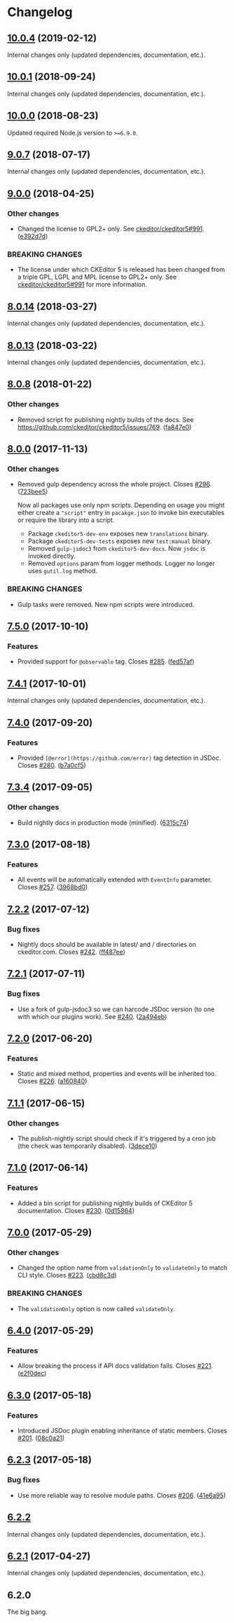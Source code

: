 Changelog
=========

## [10.0.4](https://github.com/ckeditor/ckeditor5-dev/compare/@ckeditor/ckeditor5-dev-docs@10.0.1...@ckeditor/ckeditor5-dev-docs@10.0.4) (2019-02-12)

Internal changes only (updated dependencies, documentation, etc.).


## [10.0.1](https://github.com/ckeditor/ckeditor5-dev/compare/@ckeditor/ckeditor5-dev-docs@10.0.0...@ckeditor/ckeditor5-dev-docs@10.0.1) (2018-09-24)

Internal changes only (updated dependencies, documentation, etc.).


## [10.0.0](https://github.com/ckeditor/ckeditor5-dev/compare/@ckeditor/ckeditor5-dev-docs@9.0.7...@ckeditor/ckeditor5-dev-docs@10.0.0) (2018-08-23)

Updated required Node.js version to `>=6.9.0`.


## [9.0.7](https://github.com/ckeditor/ckeditor5-dev/compare/@ckeditor/ckeditor5-dev-docs@9.0.0...@ckeditor/ckeditor5-dev-docs@9.0.7) (2018-07-17)

Internal changes only (updated dependencies, documentation, etc.).


## [9.0.0](https://github.com/ckeditor/ckeditor5-dev/compare/@ckeditor/ckeditor5-dev-docs@8.0.14...@ckeditor/ckeditor5-dev-docs@9.0.0) (2018-04-25)

### Other changes

* Changed the license to GPL2+ only. See [ckeditor/ckeditor5#991](https://github.com/ckeditor/ckeditor5/issues/991). ([e392d7d](https://github.com/ckeditor/ckeditor5-dev/commit/e392d7d))

### BREAKING CHANGES

* The license under which CKEditor 5 is released has been changed from a triple GPL, LGPL and MPL license to GPL2+ only. See [ckeditor/ckeditor5#991](https://github.com/ckeditor/ckeditor5/issues/991) for more information.


## [8.0.14](https://github.com/ckeditor/ckeditor5-dev/compare/@ckeditor/ckeditor5-dev-docs@8.0.13...@ckeditor/ckeditor5-dev-docs@8.0.14) (2018-03-27)

Internal changes only (updated dependencies, documentation, etc.).


## [8.0.13](https://github.com/ckeditor/ckeditor5-dev/compare/@ckeditor/ckeditor5-dev-docs@8.0.8...@ckeditor/ckeditor5-dev-docs@8.0.13) (2018-03-22)

Internal changes only (updated dependencies, documentation, etc.).


## [8.0.8](https://github.com/ckeditor/ckeditor5-dev/compare/@ckeditor/ckeditor5-dev-docs@8.0.0...@ckeditor/ckeditor5-dev-docs@8.0.8) (2018-01-22)

### Other changes

* Removed script for publishing nightly builds of the docs. See https://github.com/ckeditor/ckeditor5/issues/769. ([fa847e0](https://github.com/ckeditor/ckeditor5-dev/commit/fa847e0))


## [8.0.0](https://github.com/ckeditor/ckeditor5-dev/compare/@ckeditor/ckeditor5-dev-docs@7.5.0...@ckeditor/ckeditor5-dev-docs@8.0.0) (2017-11-13)

### Other changes

* Removed gulp dependency across the whole project. Closes [#296](https://github.com/ckeditor/ckeditor5-dev/issues/296). ([723bee5](https://github.com/ckeditor/ckeditor5-dev/commit/723bee5))

  Now all packages use only npm scripts. Depending on usage you might either create a `"script"` entry in `pacakge.json` to invoke bin executables or require the library into a script.

  * Package `ckeditor5-dev-env` exposes new `translations` binary.
  * Package `ckeditor5-dev-tests` exposes new `test:manual` binary.
  * Removed `gulp-jsdoc3` from `ckeditor5-dev-docs`. Now `jsdoc` is invoked directly.
  * Removed `options` param from logger methods. Logger no longer uses `gutil.log` method.

### BREAKING CHANGES

* Gulp tasks were removed. New npm scripts were introduced.


## [7.5.0](https://github.com/ckeditor/ckeditor5-dev/compare/@ckeditor/ckeditor5-dev-docs@7.4.1...@ckeditor/ckeditor5-dev-docs@7.5.0) (2017-10-10)

### Features

* Provided support for `@observable` tag. Closes [#285](https://github.com/ckeditor/ckeditor5-dev/issues/285). ([fed57af](https://github.com/ckeditor/ckeditor5-dev/commit/fed57af))


## [7.4.1](https://github.com/ckeditor/ckeditor5-dev/compare/@ckeditor/ckeditor5-dev-docs@7.4.0...@ckeditor/ckeditor5-dev-docs@7.4.1) (2017-10-01)

Internal changes only (updated dependencies, documentation, etc.).

## [7.4.0](https://github.com/ckeditor/ckeditor5-dev/compare/@ckeditor/ckeditor5-dev-docs@7.3.4...@ckeditor/ckeditor5-dev-docs@7.4.0) (2017-09-20)

### Features

* Provided `[@error](https://github.com/error)` tag detection in JSDoc. Closes [#280](https://github.com/ckeditor/ckeditor5-dev/issues/280). ([b7a0cf5](https://github.com/ckeditor/ckeditor5-dev/commit/b7a0cf5))


## [7.3.4](https://github.com/ckeditor/ckeditor5-dev/compare/@ckeditor/ckeditor5-dev-docs@7.3.0...@ckeditor/ckeditor5-dev-docs@7.3.4) (2017-09-05)

### Other changes

* Build nightly docs in production mode (minified). ([6315c74](https://github.com/ckeditor/ckeditor5-dev/commit/6315c74))


## [7.3.0](https://github.com/ckeditor/ckeditor5-dev/compare/@ckeditor/ckeditor5-dev-docs@7.2.2...@ckeditor/ckeditor5-dev-docs@7.3.0) (2017-08-18)

### Features

* All events will be automatically extended with `EventInfo` parameter. Closes [#257](https://github.com/ckeditor/ckeditor5-dev/issues/257). ([3968bd0](https://github.com/ckeditor/ckeditor5-dev/commit/3968bd0))


## [7.2.2](https://github.com/ckeditor/ckeditor5-dev/compare/@ckeditor/ckeditor5-dev-docs@7.2.1...@ckeditor/ckeditor5-dev-docs@7.2.2) (2017-07-12)

### Bug fixes

* Nightly docs should be available in latest/ and <version>/ directories on ckeditor.com. Closes [#242](https://github.com/ckeditor/ckeditor5-dev/issues/242). ([ff487ee](https://github.com/ckeditor/ckeditor5-dev/commit/ff487ee))


## [7.2.1](https://github.com/ckeditor/ckeditor5-dev/compare/@ckeditor/ckeditor5-dev-docs@7.2.0...@ckeditor/ckeditor5-dev-docs@7.2.1) (2017-07-11)

### Bug fixes

* Use a fork of gulp-jsdoc3 so we can harcode JSDoc version (to one with which our plugins work). See [#240](https://github.com/ckeditor/ckeditor5-dev/issues/240). ([2a494eb](https://github.com/ckeditor/ckeditor5-dev/commit/2a494eb))


## [7.2.0](https://github.com/ckeditor/ckeditor5-dev/compare/@ckeditor/ckeditor5-dev-docs@7.1.1...@ckeditor/ckeditor5-dev-docs@7.2.0) (2017-06-20)

### Features

* Static and mixed method, properties and events will be inherited too. Closes [#226](https://github.com/ckeditor/ckeditor5-dev/issues/226). ([a160840](https://github.com/ckeditor/ckeditor5-dev/commit/a160840))


## [7.1.1](https://github.com/ckeditor/ckeditor5-dev/compare/@ckeditor/ckeditor5-dev-docs@7.1.0...@ckeditor/ckeditor5-dev-docs@7.1.1) (2017-06-15)

### Other changes

* The publish-nightly script should check if it's triggered by a cron job (the check was temporarily disabled). ([3dece10](https://github.com/ckeditor/ckeditor5-dev/commit/3dece10))


## [7.1.0](https://github.com/ckeditor/ckeditor5-dev/compare/@ckeditor/ckeditor5-dev-docs@7.0.0...@ckeditor/ckeditor5-dev-docs@7.1.0) (2017-06-14)

### Features

* Added a bin script for publishing nightly builds of CKEditor 5 documentation. Closes [#230](https://github.com/ckeditor/ckeditor5-dev/issues/230). ([0d15864](https://github.com/ckeditor/ckeditor5-dev/commit/0d15864))


## [7.0.0](https://github.com/ckeditor/ckeditor5-dev/compare/@ckeditor/ckeditor5-dev-docs@6.4.0...@ckeditor/ckeditor5-dev-docs@7.0.0) (2017-05-29)

### Other changes

* Changed the option name from `validationOnly` to `validateOnly` to match CLI style. Closes [#223](https://github.com/ckeditor/ckeditor5-dev/issues/223). ([cbd8c3d](https://github.com/ckeditor/ckeditor5-dev/commit/cbd8c3d))

### BREAKING CHANGES

* The `validationOnly` option is now called `validateOnly`.


## [6.4.0](https://github.com/ckeditor/ckeditor5-dev/compare/@ckeditor/ckeditor5-dev-docs@6.3.0...@ckeditor/ckeditor5-dev-docs@6.4.0) (2017-05-29)

### Features

* Allow breaking the process if API docs validation fails. Closes [#221](https://github.com/ckeditor/ckeditor5-dev/issues/221). ([e2f0dec](https://github.com/ckeditor/ckeditor5-dev/commit/e2f0dec))


## [6.3.0](https://github.com/ckeditor/ckeditor5-dev/compare/@ckeditor/ckeditor5-dev-docs@6.2.3...@ckeditor/ckeditor5-dev-docs@6.3.0) (2017-05-18)

### Features

* Introduced JSDoc plugin enabling inheritance of static members. Closes [#201](https://github.com/ckeditor/ckeditor5-dev/issues/201). ([08c0a21](https://github.com/ckeditor/ckeditor5-dev/commit/08c0a21))


## [6.2.3](https://github.com/ckeditor/ckeditor5-dev/compare/@ckeditor/ckeditor5-dev-docs@6.2.2...@ckeditor/ckeditor5-dev-docs@6.2.3) (2017-05-18)

### Bug fixes

* Use more reliable way to resolve module paths. Closes [#206](https://github.com/ckeditor/ckeditor5-dev/issues/206). ([41e6a95](https://github.com/ckeditor/ckeditor5-dev/commit/41e6a95))


## [6.2.2](https://github.com/ckeditor/ckeditor5-dev/compare/@ckeditor/ckeditor5-dev-docs@6.2.1...@ckeditor/ckeditor5-dev-docs@6.2.2)

Internal changes only (updated dependencies, documentation, etc.).


## [6.2.1](https://github.com/ckeditor/ckeditor5-dev/compare/@ckeditor/ckeditor5-dev-docs@6.2.0...@ckeditor/ckeditor5-dev-docs@6.2.1) (2017-04-27)

Internal changes only (updated dependencies, documentation, etc.).


## 6.2.0

The big bang.

